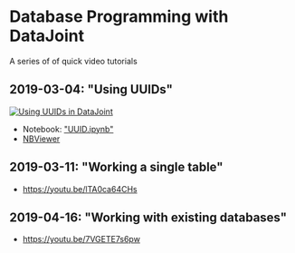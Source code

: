 # Database Programming with DataJoint
A series of of quick video tutorials

## 2019-03-04: "Using UUIDs"
[![Using UUIDs in DataJoint](https://img.youtube.com/vi/bg_rEkczG7U/0.jpg)](https://youtu.be/bg_rEkczG7U)

* Notebook: ["UUID.ipynb"](notebooks/UUID.ipynb) 
* [NBViewer](https://nbviewer.jupyter.org/github/vathes/db-programming-with-datajoint/blob/master/notebooks/UUID.ipynb)

## 2019-03-11: "Working a single table"
* https://youtu.be/lTA0ca64CHs

## 2019-04-16: "Working with existing databases"
* https://youtu.be/7VGETE7s6pw
